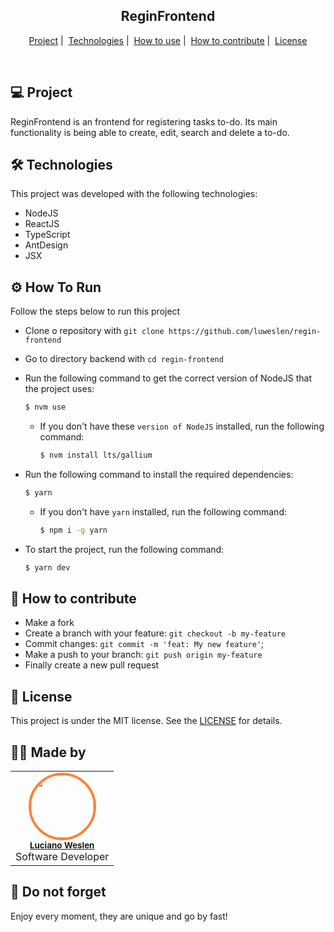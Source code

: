 <!-- <h1 align="center">
  <img alt="NLW Heat" title="NLW Heat" src=".github/assets/logo.svg" width="120px" />
</h1> -->

<h2 align="center">
  <b>ReginFrontend</b>
</h2>

<p align="center">
  <a href="#-project">Project</a>&nbsp;|&nbsp;
  <a href="#-technologies">Technologies</a>&nbsp;|&nbsp;
  <a href="#-how-to-use">How to use</a>&nbsp;|&nbsp;
  <a href="#-how-to-contribute">How to contribute</a>&nbsp;|&nbsp;
  <a href="#-license">License</a>
</p>

<br />

<a id="-project"></a>

## 💻 **Project**

ReginFrontend is an frontend for registering tasks to-do. Its main functionality is being able to create, edit, search and delete a to-do.

<!-- <img alt="Preview" title="Preview" src=".github/assets/preview.png" /> -->

<a id="-technologies"></a>

## 🛠️ **Technologies**

This project was developed with the following technologies:

- NodeJS
- ReactJS
- TypeScript
- AntDesign
- JSX

<a id="-how-to-use"></a>

## ⚙️ **How To Run**

Follow the steps below to run this project

- Clone o repository with `git clone https://github.com/luweslen/regin-frontend`
- Go to directory backend with `cd regin-frontend`
- Run the following command to get the correct version of NodeJS that the project uses:
  ```bash
  $ nvm use
  ```

  - If you don't have these `version of NodeJS` installed, run the following command:
    ```bash
    $ nvm install lts/gallium
    ```
- Run the following command to install the required dependencies:
  ```bash
  $ yarn
  ```
  - If you don't have `yarn` installed, run the following command:
    ```bash
    $ npm i -g yarn
    ```

- To start the project, run the following command:
  ```bash
  $ yarn dev
  ```

<a id="-how-to-contribute"></a>

## 🤔 **How to contribute**

- Make a fork
- Create a branch with your feature: `git checkout -b my-feature`
- Commit changes: `git commit -m 'feat: My new feature'`;
- Make a push to your branch: `git push origin my-feature`
- Finally create a new pull request

<a id="-license"></a>

## 📝 **License**

This project is under the MIT license. See the [LICENSE](https://github.com/luweslen/regin-api/LICENSE) for details.

## 👨‍💻 **Made by**

<table>
  <tr>
    <td align="center"><img style="border-radius: 50%; border: 4px solid #FA8334" src="https://avatars3.githubusercontent.com/u/36344130?s=460&u=8f38afb60832d4576570ab1672894ac935e65db6&v=4" width="100px;" alt=""/><br /><sub><b><a href="https://linkedin.com/in/luweslen" title="Luciano Weslen">Luciano Weslen</a></b></sub><br/>Software Developer</td>
  </tr>
</table>

## 🤔 **Do not forget**

Enjoy every moment, they are unique and go by fast!
